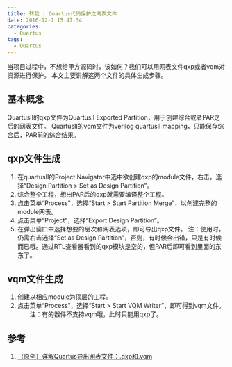 ```yaml
---
title: 转载 | Quartus代码保护之网表文件
date: 2016-12-7 15:47:34
categories:
  - Quartus
tags:
  - Quartus
---
```


当项目过程中，不想给甲方源码时，该如何？我们可以用网表文件qxp或者vqm对资源进行保护。
本文主要讲解这两个文件的具体生成步骤。

<!--more-->


## 基本概念

QuartusII的qxp文件为QuartusII Exported Partition，用于创建综合或者PAR之后的网表文件。
QuartusII的vqm文件为verilog quartusII mapping，只能保存综合后，PAR前的综合结果。

## qxp文件生成

1. 在quartusII的Project Navigator中选中欲创建qxp的module文件，右击，选择“Design Partition > Set as Design Partition”。
2. 综合整个工程，想出PAR后的qxp就需要编译整个工程。
3. 点击菜单“Process”，选择“Start > Start Partition Merge”，以创建完整的module网表。
4. 点击菜单“Project”，选择“Export Design Partition”。
5. 在弹出窗口中选择想要的层次和网表选项，即可导出qxp文件。
注：使用时，仍需右击选择“Set as Design Partition”，否则，有时候会出错，只是有时候而已哦。通过RTL查看器看到的qxp模块是空的，但PAR后即可看到里面的东东了。

## vqm文件生成

1. 创建以相应module为顶层的工程。
2. 点击菜单“Process”，选择“Start > Start VQM Writer”，即可得到vqm文件。
　　注：有的器件不支持vqm哦，此时只能用qxp了。

## 参考

1. [（原创）详解Quartus导出网表文件：.qxp和.vqm](http://www.cnblogs.com/adamite/p/qxp_vqm.html)